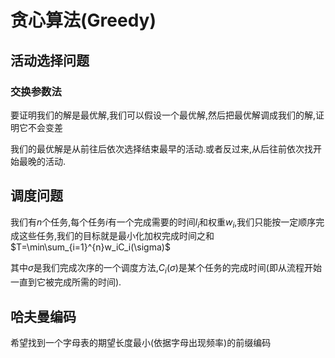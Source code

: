 # 贪心算法(Greedy)

## 活动选择问题

### 交换参数法

要证明我们的解是最优解,我们可以假设一个最优解,然后把最优解调成我们的解,证明它不会变差

我们的最优解是从前往后依次选择结束最早的活动.或者反过来,从后往前依次找开始最晚的活动.

## 调度问题

我们有$n$个任务,每个任务$i$有一个完成需要的时间$l_i$和权重$w_i$,我们只能按一定顺序完成这些任务,我们的目标就是最小化加权完成时间之和$T=\min\sum_{i=1}^{n}w_iC_i(\sigma)$

其中$\sigma$是我们完成次序的一个调度方法,$C_i(\sigma)$是某个任务的完成时间(即从流程开始一直到它被完成所需的时间).

## 哈夫曼编码

希望找到一个字母表的期望长度最小(依据字母出现频率)的前缀编码